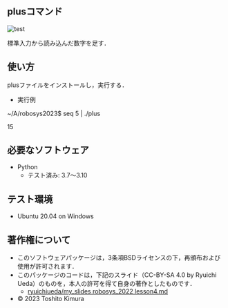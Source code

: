 ## plusコマンド

![test](https://github.com/oO0x4x0Oo/robosys2023/actions/workflows/test.yml/badge.svg)

標準入力から読み込んだ数字を足す．

## 使い方
plusファイルをインストールし，実行する．
* 実行例

 ~/A/robosys2023$ seq 5 | ./plus
 
 15 

## 必要なソフトウェア
* Python
  * テスト済み: 3.7～3.10

## テスト環境
* Ubuntu 20.04 on Windows

## 著作権について
* このソフトウェアパッケージは，3条項BSDライセンスの下，再頒布および使用が許可されます．
* このパッケージのコードは，下記のスライド（CC-BY-SA 4.0 by Ryuichi Ueda）のものを，本人の許可を得て自身の著作としたものです．
     * [ryuichiueda/my_slides robosys_2022 lesson4.md](https://github.com/ryuichiueda/my_slides/blob/master/robosys_2022/lesson4.md)
* © 2023 Toshito Kimura

